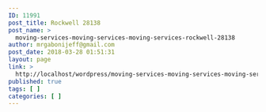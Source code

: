 ```yaml
---
ID: 11991
post_title: Rockwell 28138
post_name: >
  moving-services-moving-services-moving-services-rockwell-28138
author: mrgabonijeff@gmail.com
post_date: 2018-03-28 01:51:31
layout: page
link: >
  http://localhost/wordpress/moving-services-moving-services-moving-services-rockwell-28138/
published: true
tags: [ ]
categories: [ ]
---
```

